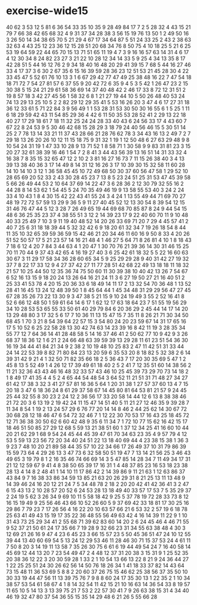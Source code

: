 # exercise-wide15
40
62
3
53
12
5
81
6
36
54
33
35
10
35
9
28
49
84
17
7
2
5
28
32
4
43
15
21
79
7
66
38
42
65
68
32
4
9
31
37
34
28
38
3
56
15
19
76
13
50
1
2
49
50
16
3
26
50
14
34
38
65
70
5
21
29
4
67
17
34
64
87
5
51
24
33
25
2
43
2
38
63
32
63
4
43
25
12
23
36
12
15
28
51
20
68
34
76
8
50
75
4
10
18
25
5
21
6
25
53
19
64
59
22
44
65
70
15
13
71
51
65
11
19
4
7
3
9
16
16
57
63
14
31
4
6
17
4
12
30
34
8
24
82
23
27
3
21
22
10
28
12
34
14
33
5
9
25
4
34
13
35
8
17
42
28
51
5
44
16
12
76
2
9
34
18
40
16
48
20
29
41
39
15
7
68
5
44
16
27
46
33
4
17
37
3
6
30
2
67
35
6
15
16
39
59
28
36
23
12
51
53
21
45
28
30
4
22
33
45
47
5
52
61
76
10
13
3
1
6
67
29
42
77
47
49
25
38
48
16
22
7
47
54
18
18
71
72
7
54
27
81
57
6
37
55
9
20
42
72
6
35
9
4
5
3
5
42
1
26
47
23
2
15
30
38
5
15
24
21
29
61
58
36
69
14
37
40
48
42
2
46
17
33
8
72
12
31
51
2
19
8
57
18
3
42
27
45
56
1
58
32
6
8
1
21
27
19
44
10
5
50
26
48
40
53
24
74
13
29
13
25
10
5
2
2
82
29
12
29
35
41
5
53
16
26
20
3
47
4
6
17
27
31
18
36
12
33
61
5
71
22
84
3
9
56
49
1
1
53
28
31
53
30
50
30
16
55
6
1
5
25
1
11
6
18
29
59
42
43
11
54
85
29
36
4
42
6
11
50
35
53
28
52
41
2
29
13
22
18
40
27
17
29
18
61
7
18
11
32
25
24
24
28
33
40
43
6
24
56
33
17
4
43
60
7
67
22
8
24
53
9
5
30
46
42
68
15
28
29
3
18
79
24
40
56
46
15
5
30
51
14
25
2
7
78
13
14
33
21
11
37
43
28
66
21
28
76
62
78
3
34
43
16
13
2
49
7
2
7
29
18
13
26
20
26
10
12
11
15
18
75
9
31
32
1
19
1
12
50
48
6
27
63
29
48
9
8
10
54
24
31
19
1
47
33
10
28
9
13
71
52
1
8
58
71
1
30
58
9
9
83
31
81
23
3
15
20
27
32
61
38
39
16
46
1
54
7
2
8
41
3
44
43
56
39
13
16
51
14
31
33
32
4
16
38
7
8
35
15
32
65
47
12
2
10
2
3
81
16
27
16
73
7
11
15
26
38
40
3
4
13
39
13
38
40
36
3
17
14
49
8
14
31
12
16
26
3
17
10
39
30
15
32
58
11
60
28
14
10
14
10
3
12
1
36
58
45
45
10
72
49
68
50
30
37
60
56
47
58
1
29
52
10
28
65
69
20
52
33
2
43
30
28
45
23
7
13
8
5
23
24
51
25
31
53
47
45
39
58
5
66
26
49
44
53
2
10
64
37
69
14
22
47
3
6
28
36
2
12
30
79
32
55
16
2
44
28
8
14
53
62
1
54
45
5
24
70
35
49
46
19
9
13
58
55
53
40
3
24
2
24
33
4
10
43
1
8
4
30
15
42
22
43
41
55
24
3
4
24
1
13
55
49
44
71
69
70
27
48
19
72
72
57
59
13
29
9
36
5
9
11
27
40
45
52
12
13
30
54
8
39
54
12
15
31
46
76
47
44
5
12
3
28
7
26
49
65
19
44
69
68
70
85
87
8
24
9
44
54
15
48
6
36
25
35
23
37
4
38
55
51
3
12
2
14
39
23
17
9
22
40
60
70
11
9
10
48
40
33
25
49
7
10
3
9
11
19
40
48
52
14
20
26
33
69
71
20
7
29
4
45
57
41
2
40
7
25
6
31
18
18
39
44
5
32
32
42
6
9
18
20
61
32
34
7
19
26
18
54
8
44
11
35
10
32
65
39
59
36
59
15
42
46
21
20
34
46
11
60
16
9
50
8
33
4
20
26
51
52
50
57
17
5
21
23
57
14
16
21
48
4
1
46
27
5
64
71
8
26
81
4
10
1
8
18
43
7
18
6
12
4
20
7
84
3
44
63
4
1
20
47
1
30
70
76
21
39
36
14
30
31
46
15
25
70
11
70
44
9
37
43
42
65
4
16
19
27
40
3
6
25
42
61
18
32
5
5
22
16
60
63
30
67
3
11
29
17
58
34
36
28
60
65
34
5
9
25
29
29
28
9
40
31
42
27
19
32
37
7
8
22
17
33
12
9
4
27
37
42
27
11
77
28
51
42
68
22
49
13
18
18
11
18
32
21
57
10
25
44
50
12
35
36
74
75
50
60
11
30
39
38
10
40
42
13
26
7
54
67
6
52
16
13
15
9
18
20
24
13
26
64
16
21
24
11
3
6
27
19
50
27
21
16
40
51
2
25
33
41
53
78
4
20
15
20
36
33
6
18
49
14
11
17
2
13
32
54
70
36
48
1
13
52
28
41
16
45
13
24
12
48
39
50
1
8
45
64
44
1
45
34
48
31
29
29
56
47
27
45
67
28
35
26
73
22
13
30
9
3
47
38
5
21
15
9
10
24
19
49
3
55
2
52
16
41
8
52
6
66
12
48
50
1
59
61
64
14
6
17
1
62
12
17
63
18
64
23
7
51
55
19
56
29
34
10
28
53
53
65
55
33
50
61
40
29
79
84
6
20
36
29
2
45
44
14
17
14
20
13
29
48
80
3
17
32
5
6
17
7
10
36
11
13
15
47
15
7
35
11
8
26
21
71
30
34
50
68
45
1
70
3
21
8
54
39
64
22
57
15
3
54
80
24
20
23
59
67
14
31
17
65
16
17
5
10
52
6
25
22
58
28
13
30
42
74
63
14
23
39
16
8
42
11
19
3
28
35
34
55
77
12
7
64
36
14
41
28
48
58
5
14
16
37
46
41
2
50
62
77
10
9
42
9
3
26
68
37
18
36
12
1
6
21
2
24
66
48
63
39
59
39
13
29
28
11
61
23
51
54
36
30
16
19
34
44
41
84
21
34
9
2
38
2
10
19
48
10
25
83
2
47
11
42
51
31
33
44
24
14
22
53
39
8
82
71
80
84
23
13
20
59
6
35
53
20
8
18
82
5
32
38
2
6
14
39
31
42
9
21
4
1
32
50
71
82
35
66
18
2
5
36
43
7
17
20
30
35
69
5
47
1
2
45
8
13
5
52
49
1
4
26
12
17
39
49
61
18
40
2
5
2
41
7
12
35
51
60
14
38
56
2
11
21
32
36
43
43
46
16
48
32
33
57
43
46
10
25
45
39
73
29
70
73
14
18
2
1
8
49
17
41
35
4
4
5
2
4
65
44
54
48
54
3
64
52
11
21
51
31
71
48
27
34
27
61
42
17
38
3
32
3
41
27
57
81
16
36
5
64
1
20
31
38
1
27
57
37
60
13
4
7
15
20
18
3
47
6
18
36
24
8
61
29
37
58
67
14
45
80
81
64
53
81
21
57
9
24
45
25
44
32
55
8
30
23
2
24
12
2
36
56
17
33
20
58
14
44
12
6
13
8
38
38
46
21
72
20
3
6
13
19
2
19
42
24
11
15
47
14
51
40
5
11
21
27
12
46
35
9
39
28
7
11
34
8
54
1
19
2
13
24
57
29
6
76
77
20
14
14
8
46
2
44
25
62
14
30
67
72
30
68
28
12
18
46
47
6
54
72
32
46
7
1
12
22
30
70
53
17
16
43
25
18
45
72
12
71
36
38
30
50
62
6
60
42
48
9
35
6
11
34
7
1
72
10
77
15
62
16
42
15
17
18
46
51
50
85
27
29
12
68
5
59
13
21
38
51
60
1
37
12
34
25
41
16
60
10
44
20
21
62
29
1
68
9
54
24
45
44
45
39
47
61
70
34
63
23
35
4
9
57
79
4
12
53
5
59
13
23
56
72
20
34
40
24
51
22
13
18
40
69
44
4
23
38
15
38
1
36
3
9
23
7
48
10
20
21
89
58
44
35
57
10
22
34
66
17
26
49
37
10
31
79
86
39
15
59
73
64
4
29
26
13
3
47
73
6
32
58
50
51
19
47
7
13
14
21
56
25
3
46
43
49
65
3
19
79
8
1
2
16
35
46
74
66
69
14
3
5
47
85
14
28
34
7
11
49
34
17
31
21
12
12
59
67
9
41
4
8
38
50
65
39
17
16
31
1
4
48
37
85
23
16
53
18
23
38
28
13
4
14
8
2
48
41
1
14
10
11
17
86
42
2
14
39
86
9
11
21
63
1
12
63
86
37
43
84
9
7
16
38
33
86
34
59
13
85
21
63
20
26
29
31
8
21
25
13
11
13
48
9
14
39
46
24
16
20
12
21
24
7
5
34
48
78
2
18
2
20
20
42
41
42
36
41
3
2
47
6
15
43
13
2
10
28
57
20
52
6
24
53
28
13
18
49
40
33
57
17
53
7
5
35
29
37
2
24
19
5
62
3
26
34
9
69
10
11
5
58
18
42
9
25
5
37
78
19
72
28
33
73
8
12
16
15
19
49
9
25
56
46
43
66
10
52
26
60
5
9
37
69
42
33
18
81
17
30
25
16
29
86
7
79
23
7
17
26
56
4
16
22
20
10
63
57
66
21
6
53
32
2
57
19
6
18
78
25
63
41
49
43
15
19
17
35
22
36
48
55
56
49
63
42
4
16
14
39
11
22
9
1
10
31
43
73
25
29
34
41
2
55
68
71
39
62
83
60
14
20
2
6
24
45
46
4
46
71
55
9
52
37
21
50
61
24
17
35
66
7
19
28
9
32
66
23
31
34
55
63
38
48
4
30
3
12
69
21
26
16
9
47
4
23
6
45
23
3
66
15
57
23
5
50
45
36
51
47
24
10
12
55
39
44
13
40
60
69
54
5
13
24
12
29
53
46
11
28
46
30
71
15
37
53
24
4
61
11
7
50
8
20
3
14
19
11
13
58
7
35
26
30
75
6
61
6
19
44
49
54
24
7
16
40
58
14
45
69
12
44
13
20
7
23
54
49
47
2
4
48
12
37
31
20
38
3
15
31
9
1
25
52
35
20
38
36
12
22
3
20
30
59
28
1
33
2
1
10
54
13
66
13
22
8
21
9
24
36
44
27
1
22
25
25
51
24
30
26
62
56
14
50
76
18
26
34
1
41
18
33
37
82
14
43
64
73
15
48
11
36
53
69
5
8
8
2
20
60
37
26
75
15
46
62
25
38
56
37
35
50
10
30
33
19
44
47
56
11
13
39
75
76
7
9
8
8
60
24
17
35
30
13
1
22
35
2
1
10
34
38
57
53
54
61
58
67
4
1
8
14
32
54
11
42
15
21
10
16
63
14
36
54
33
8
19
57
11
65
10
5
14
13
3
13
39
75
21
7
53
2
22
57
30
41
7
9
26
63
38
15
31
4
34
40
46
19
32
47
80
37
54
36
55
15
35
14
29
48
6
21
26
5
55
66
28
